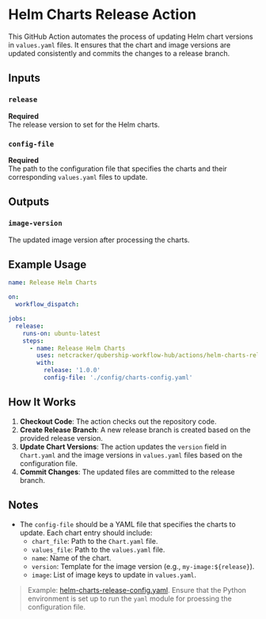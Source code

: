 # Helm Charts Release Action

This GitHub Action automates the process of updating Helm chart versions in `values.yaml` files. It ensures that the chart and image versions are updated consistently and commits the changes to a release branch.

## Inputs

### `release`

**Required**  
The release version to set for the Helm charts.

### `config-file`

**Required**  
The path to the configuration file that specifies the charts and their corresponding `values.yaml` files to update.

## Outputs

### `image-version`

The updated image version after processing the charts.

## Example Usage

```yaml
name: Release Helm Charts

on:
  workflow_dispatch:

jobs:
  release:
    runs-on: ubuntu-latest
    steps:
      - name: Release Helm Charts
        uses: netcracker/qubership-workflow-hub/actions/helm-charts-release@main
        with:
          release: '1.0.0'
          config-file: './config/charts-config.yaml'
```

## How It Works

1. **Checkout Code**: The action checks out the repository code.
2. **Create Release Branch**: A new release branch is created based on the provided release version.
3. **Update Chart Versions**: The action updates the `version` field in `Chart.yaml` and the image versions in `values.yaml` files based on the configuration file.
4. **Commit Changes**: The updated files are committed to the release branch.

## Notes

- The `config-file` should be a YAML file that specifies the charts to update. Each chart entry should include:
  - `chart_file`: Path to the `Chart.yaml` file.
  - `values_file`: Path to the `values.yaml` file.
  - `name`: Name of the chart.
  - `version`: Template for the image version (e.g., `my-image:${release}`).
  - `image`: List of image keys to update in `values.yaml`.

> Example: [helm-charts-release-config.yaml](./helm-charts-release-config.yaml).
Ensure that the Python environment is set up to run the `yaml` module for proessing the configuration file.
